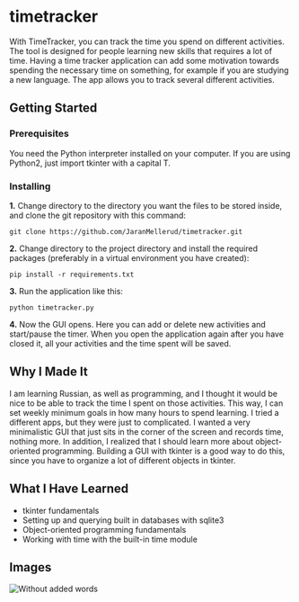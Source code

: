 # timetracker
With TimeTracker, you can track the time you spend on different activities. The tool is designed for people learning new skills that requires a lot of time. Having a time tracker application can add some motivation towards spending the necessary time on something, for example if you are studying a new language. The app allows you to track several different activities.

## Getting Started

### Prerequisites
You need the Python interpreter installed on your computer. If you are using Python2, just import tkinter with a capital T.

### Installing
**1.** Change directory to the directory you want the files to be stored inside, and clone the git repository with this command:
```
git clone https://github.com/JaranMellerud/timetracker.git
```
**2.** Change directory to the project directory and install the required packages (preferably in a virtual environment you have created):
```
pip install -r requirements.txt
```
**3.** Run the application like this:
```
python timetracker.py
```
**4.** Now the GUI opens. Here you can add or delete new activities and start/pause the timer. When you open the application again after you have closed it, all your activities and the time spent will be saved.

## Why I Made It
I am learning Russian, as well as programming, and I thought it would be nice to be able to track the time I spent on those activities. This way, I can set weekly minimum goals in how many hours to spend learning. I tried a different apps, but they were just to complicated. I wanted a very minimalistic GUI that just sits in the corner of the screen and records time, nothing more. In addition, I realized that I should learn more about object-oriented programming. Building a GUI with tkinter is a good way to do this, since you have to organize a lot of different objects in tkinter.

## What I Have Learned
* tkinter fundamentals
* Setting up and querying built in databases with sqlite3
* Object-oriented programming fundamentals
* Working with time with the built-in time module

## Images
![Without added words](https://user-images.githubusercontent.com/56685171/79041373-a393e400-7bef-11ea-89a3-3d26a046d067.png)
